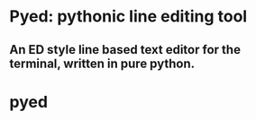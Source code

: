 # Pyed: pythonic line editing tool
## An ED style line based text editor for the terminal, written in pure python.

# pyed
